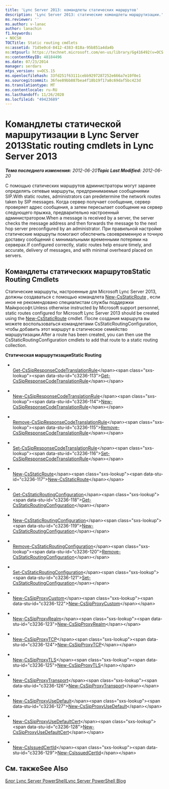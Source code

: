 ```yaml
---
title: 'Lync Server 2013: командлеты статических маршрутов'
description: 'Lync Server 2013: статические командлеты маршрутизации.'
ms.reviewer: ''
ms.author: v-lanac
author: lanachin
f1.keywords:
- NOCSH
TOCTitle: Static routing cmdlets
ms:assetid: 71d5e0cd-8412-4383-818a-95b851a4da4b
ms:mtpsurl: https://technet.microsoft.com/en-us/library/Gg416492(v=OCS.15)
ms:contentKeyID: 48184496
ms.date: 07/23/2014
manager: serdars
mtps_version: v=OCS.15
ms.openlocfilehash: 33fd251f63111cebb9297287252e666a7e10f0e1
ms.sourcegitcommit: 36fee89bb887bea4f18b19f17a8c69daf5bc423d
ms.translationtype: MT
ms.contentlocale: ru-RU
ms.lasthandoff: 11/26/2020
ms.locfileid: "49423689"
---
```

# <a name="static-routing-cmdlets-in-lync-server-2013"></a><span data-ttu-id="c3236-103">Командлеты статической маршрутизации в Lync Server 2013</span><span class="sxs-lookup"><span data-stu-id="c3236-103">Static routing cmdlets in Lync Server 2013</span></span>

<div data-xmlns="http://www.w3.org/1999/xhtml">

<div class="topic" data-xmlns="http://www.w3.org/1999/xhtml" data-msxsl="urn:schemas-microsoft-com:xslt" data-cs="https://msdn.microsoft.com/">

<div data-asp="https://msdn2.microsoft.com/asp">



</div>

<div id="mainSection">

<div id="mainBody"><span data-ttu-id="c3236-104">

<span> </span></span><span class="sxs-lookup"><span data-stu-id="c3236-104">

<span> </span></span></span>

<span data-ttu-id="c3236-105">_**Тема последнего изменения:** 2012-06-20_</span><span class="sxs-lookup"><span data-stu-id="c3236-105">_**Topic Last Modified:** 2012-06-20_</span></span>

<span data-ttu-id="c3236-106">С помощью статических маршрутов администраторы могут заранее определять сетевые маршруты, предпринимаемые сообщениями SIP.</span><span class="sxs-lookup"><span data-stu-id="c3236-106">With static routes, administrators can predetermine the network routes taken by SIP messages.</span></span> <span data-ttu-id="c3236-107">Когда сервер получает сообщение, сервер проверяет адрес сообщения, а затем пересылает сообщение на сервер следующего прыжка, предварительно настроенный администратором.</span><span class="sxs-lookup"><span data-stu-id="c3236-107">When a message is received by a server, the server checks the message address and then forwards the message to the next hop server preconfigured by an administrator.</span></span> <span data-ttu-id="c3236-108">При правильной настройке статические маршруты помогают обеспечить своевременную и точную доставку сообщений с минимальными временными потерями на серверах.</span><span class="sxs-lookup"><span data-stu-id="c3236-108">If configured correctly, static routes help ensure timely, and accurate, delivery of messages, and with minimal overheard placed on servers.</span></span>

<div>

## <a name="static-routing-cmdlets"></a><span data-ttu-id="c3236-109">Командлеты статических маршрутов</span><span class="sxs-lookup"><span data-stu-id="c3236-109">Static Routing Cmdlets</span></span>

<span data-ttu-id="c3236-110">Статические маршруты, настроенные для Microsoft Lync Server 2013, должны создаваться с помощью командлета [New-CsStaticRoute](https://technet.microsoft.com/library/Gg398265(v=OCS.15)) , если иное не рекомендовано специалистам службы поддержки Майкрософт.</span><span class="sxs-lookup"><span data-stu-id="c3236-110">Unless otherwise instructed by Microsoft support personnel, static routes configured for Microsoft Lync Server 2013 should be created using the [New-CsStaticRoute](https://technet.microsoft.com/library/Gg398265(v=OCS.15)) cmdlet.</span></span> <span data-ttu-id="c3236-111">После создания маршрута вы можете воспользоваться командлетами CsStaticRoutingConfiguration, чтобы добавить этот маршрут в статическое семейство маршрутизации.</span><span class="sxs-lookup"><span data-stu-id="c3236-111">After a route has been created, you can then use the CsStaticRoutingConfiguration cmdlets to add that route to a static routing collection.</span></span>

<span data-ttu-id="c3236-112">**Статическая маршрутизация**</span><span class="sxs-lookup"><span data-stu-id="c3236-112">**Static Routing**</span></span>

  - <span></span>  
    <span data-ttu-id="c3236-113">[Get-CsSipResponseCodeTranslationRule](https://technet.microsoft.com/library/Gg398130(v=OCS.15))</span><span class="sxs-lookup"><span data-stu-id="c3236-113">[Get-CsSipResponseCodeTranslationRule](https://technet.microsoft.com/library/Gg398130(v=OCS.15))</span></span>

  - <span></span>  
    <span data-ttu-id="c3236-114">[New-CsSipResponseCodeTranslationRule](https://technet.microsoft.com/library/Gg413041(v=OCS.15))</span><span class="sxs-lookup"><span data-stu-id="c3236-114">[New-CsSipResponseCodeTranslationRule](https://technet.microsoft.com/library/Gg413041(v=OCS.15))</span></span>

  - <span></span>  
    <span data-ttu-id="c3236-115">[Remove-CsSipResponseCodeTranslationRule](https://technet.microsoft.com/library/Gg412932(v=OCS.15))</span><span class="sxs-lookup"><span data-stu-id="c3236-115">[Remove-CsSipResponseCodeTranslationRule](https://technet.microsoft.com/library/Gg412932(v=OCS.15))</span></span>

  - <span></span>  
    <span data-ttu-id="c3236-116">[Set-CsSipResponseCodeTranslationRule](https://technet.microsoft.com/library/Gg425895(v=OCS.15))</span><span class="sxs-lookup"><span data-stu-id="c3236-116">[Set-CsSipResponseCodeTranslationRule](https://technet.microsoft.com/library/Gg425895(v=OCS.15))</span></span>

<!-- end list -->

  - <span></span>  
    <span data-ttu-id="c3236-117">[New-CsStaticRoute](https://technet.microsoft.com/library/Gg398265(v=OCS.15))</span><span class="sxs-lookup"><span data-stu-id="c3236-117">[New-CsStaticRoute](https://technet.microsoft.com/library/Gg398265(v=OCS.15))</span></span>

<!-- end list -->

  - <span></span>  
    <span data-ttu-id="c3236-118">[Get-CsStaticRoutingConfiguration](https://technet.microsoft.com/library/Gg398754(v=OCS.15))</span><span class="sxs-lookup"><span data-stu-id="c3236-118">[Get-CsStaticRoutingConfiguration](https://technet.microsoft.com/library/Gg398754(v=OCS.15))</span></span>

  - <span></span>  
    <span data-ttu-id="c3236-119">[New-CsStaticRoutingConfiguration](https://technet.microsoft.com/library/Gg425811(v=OCS.15))</span><span class="sxs-lookup"><span data-stu-id="c3236-119">[New-CsStaticRoutingConfiguration](https://technet.microsoft.com/library/Gg425811(v=OCS.15))</span></span>

  - <span></span>  
    <span data-ttu-id="c3236-120">[Remove-CsStaticRoutingConfiguration](https://technet.microsoft.com/library/Gg398668(v=OCS.15))</span><span class="sxs-lookup"><span data-stu-id="c3236-120">[Remove-CsStaticRoutingConfiguration](https://technet.microsoft.com/library/Gg398668(v=OCS.15))</span></span>

  - <span></span>  
    <span data-ttu-id="c3236-121">[Set-CsStaticRoutingConfiguration](https://technet.microsoft.com/library/Gg398724(v=OCS.15))</span><span class="sxs-lookup"><span data-stu-id="c3236-121">[Set-CsStaticRoutingConfiguration](https://technet.microsoft.com/library/Gg398724(v=OCS.15))</span></span>

<!-- end list -->

  - <span></span>  
    <span data-ttu-id="c3236-122">[New-CsSipProxyCustom](https://technet.microsoft.com/library/Gg425904(v=OCS.15))</span><span class="sxs-lookup"><span data-stu-id="c3236-122">[New-CsSipProxyCustom](https://technet.microsoft.com/library/Gg425904(v=OCS.15))</span></span>

<!-- end list -->

  - <span></span>  
    <span data-ttu-id="c3236-123">[New-CsSipProxyRealm](https://technet.microsoft.com/library/Gg413084(v=OCS.15))</span><span class="sxs-lookup"><span data-stu-id="c3236-123">[New-CsSipProxyRealm](https://technet.microsoft.com/library/Gg413084(v=OCS.15))</span></span>

<!-- end list -->

  - <span></span>  
    <span data-ttu-id="c3236-124">[New-CsSipProxyTCP](https://technet.microsoft.com/library/Gg425745(v=OCS.15))</span><span class="sxs-lookup"><span data-stu-id="c3236-124">[New-CsSipProxyTCP](https://technet.microsoft.com/library/Gg425745(v=OCS.15))</span></span>

<!-- end list -->

  - <span></span>  
    <span data-ttu-id="c3236-125">[New-CsSipProxyTLS](https://technet.microsoft.com/library/Gg398629(v=OCS.15))</span><span class="sxs-lookup"><span data-stu-id="c3236-125">[New-CsSipProxyTLS](https://technet.microsoft.com/library/Gg398629(v=OCS.15))</span></span>

<!-- end list -->

  - <span></span>  
    <span data-ttu-id="c3236-126">[New-CsSipProxyTransport](https://technet.microsoft.com/library/Gg398489(v=OCS.15))</span><span class="sxs-lookup"><span data-stu-id="c3236-126">[New-CsSipProxyTransport](https://technet.microsoft.com/library/Gg398489(v=OCS.15))</span></span>

<!-- end list -->

  - <span></span>  
    <span data-ttu-id="c3236-127">[New-CsSipProxyUseDefault](https://technet.microsoft.com/library/Gg398274(v=OCS.15))</span><span class="sxs-lookup"><span data-stu-id="c3236-127">[New-CsSipProxyUseDefault](https://technet.microsoft.com/library/Gg398274(v=OCS.15))</span></span>

<!-- end list -->

  - <span></span>  
    <span data-ttu-id="c3236-128">[New-CsSipProxyUseDefaultCert](https://technet.microsoft.com/library/Gg425858(v=OCS.15))</span><span class="sxs-lookup"><span data-stu-id="c3236-128">[New-CsSipProxyUseDefaultCert](https://technet.microsoft.com/library/Gg425858(v=OCS.15))</span></span>

<!-- end list -->

  - <span></span>  
    <span data-ttu-id="c3236-129">[New-CsIssuedCertId](https://technet.microsoft.com/library/Gg425814(v=OCS.15))</span><span class="sxs-lookup"><span data-stu-id="c3236-129">[New-CsIssuedCertId](https://technet.microsoft.com/library/Gg425814(v=OCS.15))</span></span>

</div>

<div>

## <a name="see-also"></a><span data-ttu-id="c3236-130">См. также</span><span class="sxs-lookup"><span data-stu-id="c3236-130">See Also</span></span>


[<span data-ttu-id="c3236-131">Блог Lync Server PowerShell</span><span class="sxs-lookup"><span data-stu-id="c3236-131">Lync Server PowerShell Blog</span></span>](https://go.microsoft.com/fwlink/p/?linkid=203150)  
  

<span data-ttu-id="c3236-132"></div>

</div>

<span> </span>

</div>

</div>

</span><span class="sxs-lookup"><span data-stu-id="c3236-132"></div>

</div>

<span> </span>

</div>

</div>

</span></span></div>

